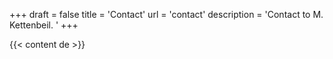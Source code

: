 +++
draft = false
title = 'Contact'
url = 'contact'
description = 'Contact to M. Kettenbeil. '
+++

{{< content de >}}